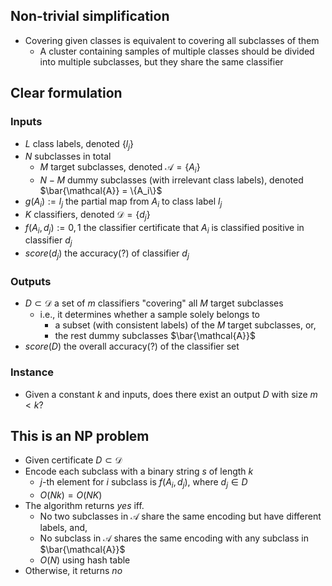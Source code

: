 ## Non-trivial simplification
- Covering given classes is equivalent to covering all subclasses of them
  - A cluster containing samples of multiple classes should be divided into multiple subclasses, but they share the same classifier

## Clear formulation
### Inputs
- $L$ class labels, denoted $\{l_j\}$
- $N$ subclasses in total
  - $M$ target subclasses, denoted $\mathcal{A} = \{A_i\}$
  - $N-M$ dummy subclasses (with irrelevant class labels), denoted $\bar{\mathcal{A}} = \{A_i\}$
- $g(A_i) := l_j$ the partial map from $A_i$ to class label $l_j$
- $K$ classifiers, denoted $\mathcal{D} = \{d_j\}$
- $f(A_i, d_j) := 0, 1$ the classifier certificate that $A_i$ is classified positive in classifier $d_j$
- $score(d_j)$ the accuracy(?) of classifier $d_j$

### Outputs
  - $D \subset \mathcal{D}$ a set of $m$ classifiers "covering" all $M$ target subclasses
    - i.e., it determines whether a sample solely belongs to
      - a subset (with consistent labels) of the $M$ target subclasses, or,
      - the rest dummy subclasses $\bar{\mathcal{A}}$
  - $score(D)$ the overall accuracy(?) of the classifier set

### Instance
  - Given a constant $k$ and inputs, does there exist an output $D$ with size $m < k$?

## This is an NP problem
- Given certificate $D \subset \mathcal{D}$
- Encode each subclass with a binary string $s$ of length $k$
    - $j$-th element for $i$ subclass is $f(A_i, d_j)$, where $d_j \in D$
  - $O(Nk) = O(NK)$
- The algorithm returns $yes$ iff.
  - No two subclasses in $\mathcal{A}$ share the same encoding but have different labels, and,
  - No subclass in $\mathcal{A}$ shares the same encoding with any subclass in $\bar{\mathcal{A}}$
  - $O(N)$ using hash table
- Otherwise, it returns $no$
<!-- - Determining feasibility is also polynomial time, if we set the $D$ to be the entire $\mathcal{D}$ -->

